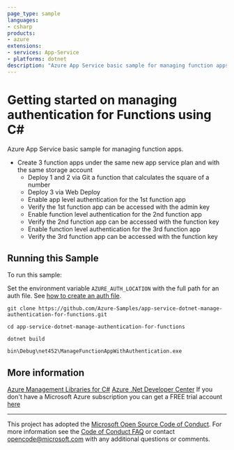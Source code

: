 ```yaml
---
page_type: sample
languages:
- csharp
products:
- azure
extensions:
- services: App-Service
- platforms: dotnet
description: "Azure App Service basic sample for managing function apps."
---
```


# Getting started on managing authentication for Functions using C# #

 Azure App Service basic sample for managing function apps.
  - Create 3 function apps under the same new app service plan and with the same storage account
    - Deploy 1 and 2 via Git a function that calculates the square of a number
    - Deploy 3 via Web Deploy
    - Enable app level authentication for the 1st function app
    - Verify the 1st function app can be accessed with the admin key
    - Enable function level authentication for the 2nd function app
    - Verify the 2nd function app can be accessed with the function key
    - Enable function level authentication for the 3rd function app
    - Verify the 3rd function app can be accessed with the function key


## Running this Sample ##

To run this sample:

Set the environment variable `AZURE_AUTH_LOCATION` with the full path for an auth file. See [how to create an auth file](https://github.com/Azure/azure-libraries-for-net/blob/master/AUTH.md).

    git clone https://github.com/Azure-Samples/app-service-dotnet-manage-authentication-for-functions.git

    cd app-service-dotnet-manage-authentication-for-functions

    dotnet build

    bin\Debug\net452\ManageFunctionAppWithAuthentication.exe

## More information ##

[Azure Management Libraries for C#](https://github.com/Azure/azure-sdk-for-net/tree/Fluent)
[Azure .Net Developer Center](https://azure.microsoft.com/en-us/develop/net/)
If you don't have a Microsoft Azure subscription you can get a FREE trial account [here](http://go.microsoft.com/fwlink/?LinkId=330212)

---

This project has adopted the [Microsoft Open Source Code of Conduct](https://opensource.microsoft.com/codeofconduct/). For more information see the [Code of Conduct FAQ](https://opensource.microsoft.com/codeofconduct/faq/) or contact [opencode@microsoft.com](mailto:opencode@microsoft.com) with any additional questions or comments.
